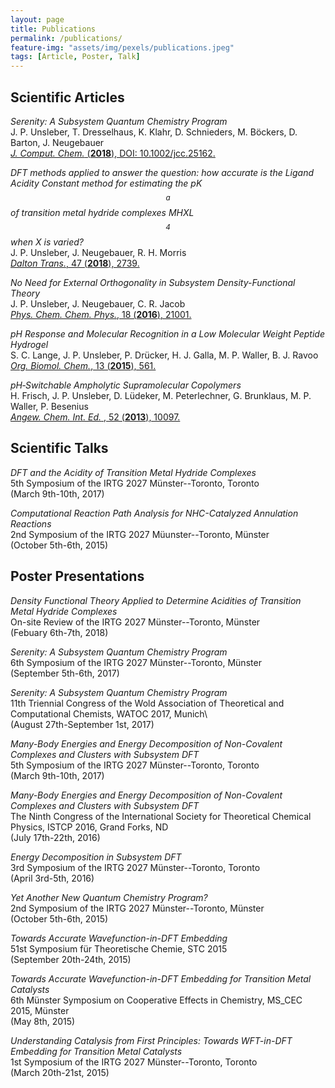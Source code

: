 ```yaml
---
layout: page
title: Publications
permalink: /publications/
feature-img: "assets/img/pexels/publications.jpeg"
tags: [Article, Poster, Talk]
---
```

## Scientific Articles
*Serenity: A Subsystem Quantum Chemistry Program*  
J. P. Unsleber, T. Dresselhaus, K. Klahr, D. Schnieders, M. Böckers, D. Barton, J. Neugebauer  
[*J. Comput. Chem.* (**2018**), DOI: 10.1002/jcc.25162.](http://dx.doi.org/10.1002/jcc.25162)  
  
*DFT methods applied to answer the question: how accurate is the Ligand Acidity Constant method for estimating the pK$$_a$$ of transition metal hydride complexes MHXL$$_4$$ when X is varied?*  
J. P. Unsleber, J. Neugebauer, R. H. Morris  
[*Dalton Trans.*, 47 (**2018**), 2739.](http://dx.doi.org/10.1039/C7DT03473C)

*No Need for External Orthogonality in Subsystem Density-Functional Theory*  
J. P. Unsleber, J. Neugebauer, C. R. Jacob  
[*Phys. Chem. Chem. Phys.*, 18 (**2016**), 21001.](https://doi.org/10.1039/C6CP00332J)  
  
*pH Response and Molecular Recognition in a Low Molecular Weight Peptide Hydrogel*  
S. C. Lange, J. P. Unsleber, P. Drücker, H. J. Galla, M. P. Waller, B. J. Ravoo    
[*Org. Biomol. Chem.*, 13 (**2015**), 561.](https://doi.org/10.1039/C4OB02069C)
  
*pH‐Switchable Ampholytic Supramolecular Copolymers*  
H. Frisch, J. P. Unsleber, D. Lüdeker, M. Peterlechner, G. Brunklaus, M. P. Waller, P. Besenius  
[*Angew. Chem. Int. Ed.* , 52 (**2013**), 10097.](https://doi.org/10.1002/anie.201303810)
  
## Scientific Talks
*DFT and the Acidity of Transition Metal Hydride Complexes*  
5th Symposium of the IRTG 2027 Münster--Toronto, Toronto    
(March 9th-10th, 2017)  
  
*Computational Reaction Path Analysis for NHC-Catalyzed Annulation Reactions*  
2nd Symposium of the IRTG 2027 Müunster--Toronto, Münster   
(October 5th-6th, 2015)  

## Poster Presentations
*Density Functional Theory Applied to Determine Acidities of Transition Metal Hydride Complexes*  
On-site Review of the IRTG 2027 Münster--Toronto, Münster  
(Febuary 6th-7th, 2018)  
  
*Serenity: A Subsystem Quantum Chemistry Program*  
6th Symposium of the IRTG 2027 Münster--Toronto, Münster  
(September 5th-6th, 2017)  
  
*Serenity: A Subsystem Quantum Chemistry Program*  
11th Triennial Congress of the Wold Association of Theoretical and Computational Chemists, WATOC 2017, Munich\\  
(August 27th-September 1st, 2017)  
  
*Many-Body Energies and Energy Decomposition of Non-Covalent Complexes and Clusters with Subsystem DFT*  
5th Symposium of the IRTG 2027 Münster--Toronto, Toronto  
(March 9th-10th, 2017)  
  
*Many-Body Energies and Energy Decomposition of Non-Covalent Complexes and Clusters with Subsystem DFT*  
The Ninth Congress of the International Society for Theoretical Chemical Physics, ISTCP 2016, Grand Forks, ND  
(July 17th-22th, 2016)  
  
*Energy Decomposition in Subsystem DFT*    
3rd Symposium of the IRTG 2027 Münster--Toronto, Toronto   
(April 3rd-5th, 2016)  
  
*Yet Another New Quantum Chemistry Program?*  
2nd Symposium of the IRTG 2027 Münster--Toronto, Münster   
(October 5th-6th, 2015)  
  
*Towards Accurate Wavefunction-in-DFT Embedding*  
51st Symposium für Theoretische Chemie, STC 2015  
(September 20th-24th, 2015)  
   
*Towards Accurate Wavefunction-in-DFT Embedding for Transition Metal Catalysts*  
6th Münster Symposium on Cooperative Effects in Chemistry, MS\_CEC 2015, Münster  
(May 8th, 2015)  
  
*Understanding Catalysis from First Principles: Towards WFT-in-DFT Embedding for Transition Metal Catalysts*  
1st Symposium of the IRTG 2027 Münster--Toronto, Toronto    
(March 20th-21st, 2015)    
 
